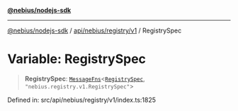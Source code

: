 [**@nebius/nodejs-sdk**](../../../../../README.md)

***

[@nebius/nodejs-sdk](../../../../../README.md) / [api/nebius/registry/v1](../README.md) / RegistrySpec

# Variable: RegistrySpec

> **RegistrySpec**: [`MessageFns`](../../../../../runtime/protos/core/interfaces/MessageFns.md)\<[`RegistrySpec`](../interfaces/RegistrySpec.md), `"nebius.registry.v1.RegistrySpec"`\>

Defined in: src/api/nebius/registry/v1/index.ts:1825
